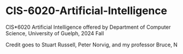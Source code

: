 # CIS-6020-Artificial-Intelligence
CIS*6020 Artificial Intelligence offered by Department of Computer Science, University of Guelph, 2024 Fall

Credit goes to Stuart Russell, Peter Norvig, and my professor Bruce, N